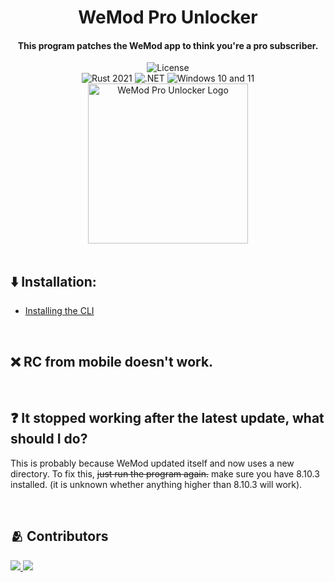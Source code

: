 <div align="center">
  <h1>WeMod Pro Unlocker</h1>
  <h4>This program patches the WeMod app to think you're a pro subscriber.</h4>
  <img src="https://img.shields.io/crates/l/wemod-pro-unlocker?color=green" alt="License"><br/>
  <img src="https://img.shields.io/badge/rust-2021-orange?logo=rust" alt="Rust 2021">
  <img src="https://img.shields.io/badge/.NET-512BD4?logo=dotnet" alt=".NET">
  <img src="https://img.shields.io/badge/Windows-10+11-0078D4?logo=windows-11" alt="Windows 10 and 11">
  <br/>
  <img width="256" src="https://user-images.githubusercontent.com/110846042/204567385-4df3007c-7a63-40fd-9feb-f9f36aa43030.png" alt="WeMod Pro Unlocker Logo">
</div>

<br/>

## ⬇️ Installation:
- [Installing the CLI](cli/README.md)

<br/>

## ❌ RC from mobile doesn't work.

<br/>

## ❓ It stopped working after the latest update, what should I do?
This is probably because WeMod updated itself and now uses a new directory. To fix this, <del>just run the program again.</del> make sure you have 8.10.3 installed. (it is unknown whether anything higher than 8.10.3 will work).


<br/>

## 🫂 Contributors
<a href="https://github.com/retr0gr4d3/WPU-CLI/graphs/contributors">
  <img src="https://contrib.rocks/image?repo=retr0gr4d3/WPU-CLI" />
  <img src="https://contrib.rocks/image?repo=delabarra/wemod-pro-unlocker" />
</a>
